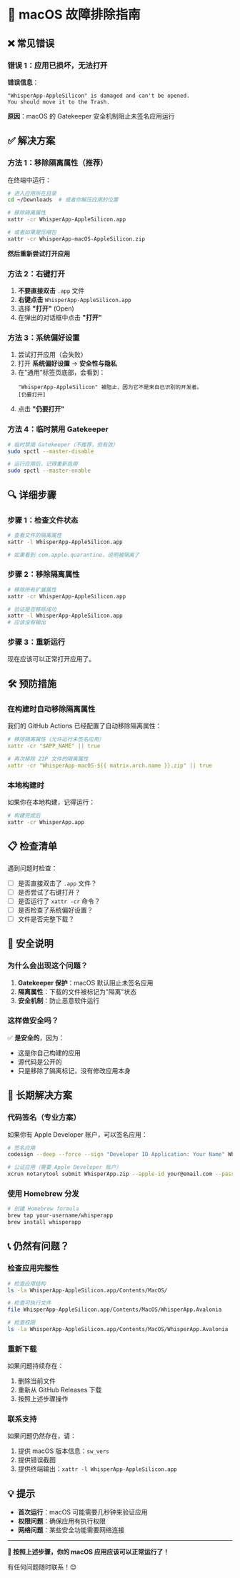 # 🍎 macOS 故障排除指南

## ❌ 常见错误

### 错误 1：应用已损坏，无法打开

**错误信息**：
```
"WhisperApp-AppleSilicon" is damaged and can't be opened. 
You should move it to the Trash.
```

**原因**：macOS 的 Gatekeeper 安全机制阻止未签名应用运行

## ✅ 解决方案

### 方法 1：移除隔离属性（推荐）

在终端中运行：

```bash
# 进入应用所在目录
cd ~/Downloads  # 或者你解压应用的位置

# 移除隔离属性
xattr -cr WhisperApp-AppleSilicon.app

# 或者如果是压缩包
xattr -cr WhisperApp-macOS-AppleSilicon.zip
```

**然后重新尝试打开应用**

### 方法 2：右键打开

1. **不要直接双击** `.app` 文件
2. **右键点击** `WhisperApp-AppleSilicon.app`
3. 选择 **"打开"** (Open)
4. 在弹出的对话框中点击 **"打开"**

### 方法 3：系统偏好设置

1. 尝试打开应用（会失败）
2. 打开 **系统偏好设置** → **安全性与隐私**
3. 在"通用"标签页底部，会看到：
   ```
   "WhisperApp-AppleSilicon" 被阻止，因为它不是来自已识别的开发者。
   [仍要打开]
   ```
4. 点击 **"仍要打开"**

### 方法 4：临时禁用 Gatekeeper

```bash
# 临时禁用 Gatekeeper（不推荐，但有效）
sudo spctl --master-disable

# 运行应用后，记得重新启用
sudo spctl --master-enable
```

## 🔍 详细步骤

### 步骤 1：检查文件状态

```bash
# 查看文件的隔离属性
xattr -l WhisperApp-AppleSilicon.app

# 如果看到 com.apple.quarantine，说明被隔离了
```

### 步骤 2：移除隔离属性

```bash
# 移除所有扩展属性
xattr -cr WhisperApp-AppleSilicon.app

# 验证是否移除成功
xattr -l WhisperApp-AppleSilicon.app
# 应该没有输出
```

### 步骤 3：重新运行

现在应该可以正常打开应用了。

## 🛠️ 预防措施

### 在构建时自动移除隔离属性

我们的 GitHub Actions 已经配置了自动移除隔离属性：

```yaml
# 移除隔离属性（允许运行未签名应用）
xattr -cr "$APP_NAME" || true

# 再次移除 ZIP 文件的隔离属性
xattr -cr "WhisperApp-macOS-${{ matrix.arch.name }}.zip" || true
```

### 本地构建时

如果你在本地构建，记得运行：

```bash
# 构建完成后
xattr -cr WhisperApp.app
```

## 📋 检查清单

遇到问题时检查：

- [ ] 是否直接双击了 `.app` 文件？
- [ ] 是否尝试了右键打开？
- [ ] 是否运行了 `xattr -cr` 命令？
- [ ] 是否检查了系统偏好设置？
- [ ] 文件是否完整下载？

## 🔐 安全说明

### 为什么会出现这个问题？

1. **Gatekeeper 保护**：macOS 默认阻止未签名应用
2. **隔离属性**：下载的文件被标记为"隔离"状态
3. **安全机制**：防止恶意软件运行

### 这样做安全吗？

✅ **是安全的**，因为：
- 这是你自己构建的应用
- 源代码是公开的
- 只是移除了隔离标记，没有修改应用本身

## 🎯 长期解决方案

### 代码签名（专业方案）

如果你有 Apple Developer 账户，可以签名应用：

```bash
# 签名应用
codesign --deep --force --sign "Developer ID Application: Your Name" WhisperApp.app

# 公证应用（需要 Apple Developer 账户）
xcrun notarytool submit WhisperApp.zip --apple-id your@email.com --password your-app-specific-password --team-id TEAMID
```

### 使用 Homebrew 分发

```bash
# 创建 Homebrew formula
brew tap your-username/whisperapp
brew install whisperapp
```

## 📞 仍然有问题？

### 检查应用完整性

```bash
# 检查应用结构
ls -la WhisperApp-AppleSilicon.app/Contents/MacOS/

# 检查可执行文件
file WhisperApp-AppleSilicon.app/Contents/MacOS/WhisperApp.Avalonia

# 检查权限
ls -la WhisperApp-AppleSilicon.app/Contents/MacOS/WhisperApp.Avalonia
```

### 重新下载

如果问题持续存在：

1. 删除当前文件
2. 重新从 GitHub Releases 下载
3. 按照上述步骤操作

### 联系支持

如果问题仍然存在，请：

1. 提供 macOS 版本信息：`sw_vers`
2. 提供错误截图
3. 提供终端输出：`xattr -l WhisperApp-AppleSilicon.app`

## 💡 提示

- **首次运行**：macOS 可能需要几秒钟来验证应用
- **权限问题**：确保应用有执行权限
- **网络问题**：某些安全功能需要网络连接

---

**🎉 按照上述步骤，你的 macOS 应用应该可以正常运行了！**

有任何问题随时联系！😊

